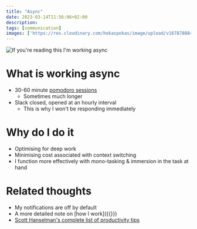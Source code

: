 ```yaml
---
title: "Async"
date: 2023-03-14T11:56:06+02:00
description: 
tags: [communication]
images: ['https://res.cloudinary.com/hokaspokas/image/upload/v1678788842/here-hugo/SCR-20230314-gpt_mikbhh.png']
---
```


![If you're reading this I'm working async](https://res.cloudinary.com/hokaspokas/image/upload/v1678788842/here-hugo/SCR-20230314-gpt_mikbhh.png)

# What is working async

- 30-60 minute [pomodoro sessions](https://todoist.com/productivity-methods/pomodoro-technique)
  - Sometimes much longer
- Slack closed, opened at an hourly interval
  - This is why I won't be responding immediately

# Why do I do it

- Optimising for deep work
- Minimising cost associated with context switching
- I function more effectively with mono-tasking & immersion in the task at hand

# Related thoughts

- My notifications are off by default
- A more detailed note on [how I work]({{<ref communications-readme>}})
- [Scott Hanselman's complete list of productivity tips](https://www.hanselman.com/blog/scott-hanselmans-complete-list-of-productivity-tips)
